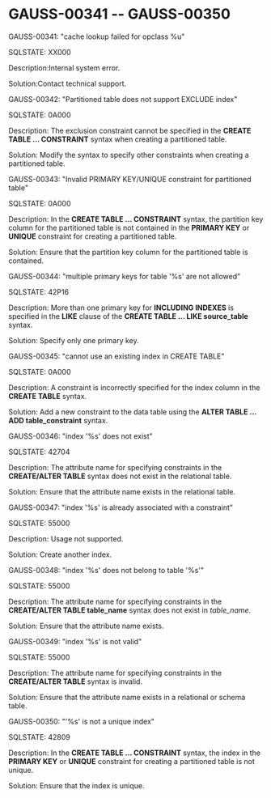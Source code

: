 # GAUSS-00341 -- GAUSS-00350<a name="EN-US_TOPIC_0302073436"></a>

GAUSS-00341: "cache lookup failed for opclass %u"

SQLSTATE: XX000

Description:Internal system error.

Solution:Contact technical support.

GAUSS-00342: "Partitioned table does not support EXCLUDE index"

SQLSTATE: 0A000

Description: The exclusion constraint cannot be specified in the  **CREATE TABLE ... CONSTRAINT**  syntax when creating a partitioned table.

Solution: Modify the syntax to specify other constraints when creating a partitioned table.

GAUSS-00343: "Invalid PRIMARY KEY/UNIQUE constraint for partitioned table"

SQLSTATE: 0A000

Description: In the  **CREATE TABLE ... CONSTRAINT**  syntax, the partition key column for the partitioned table is not contained in the  **PRIMARY KEY**  or  **UNIQUE**  constraint for creating a partitioned table.

Solution: Ensure that the partition key column for the partitioned table is contained.

GAUSS-00344: "multiple primary keys for table '%s' are not allowed"

SQLSTATE: 42P16

Description: More than one primary key for  **INCLUDING INDEXES**  is specified in the  **LIKE**  clause of the  **CREATE TABLE ... LIKE source\_table**  syntax.

Solution: Specify only one primary key.

GAUSS-00345: "cannot use an existing index in CREATE TABLE"

SQLSTATE: 0A000

Description: A constraint is incorrectly specified for the index column in the  **CREATE TABLE**  syntax.

Solution: Add a new constraint to the data table using the  **ALTER TABLE ... ADD table\_constraint**  syntax.

GAUSS-00346: "index '%s' does not exist"

SQLSTATE: 42704

Description: The attribute name for specifying constraints in the  **CREATE/ALTER TABLE**  syntax does not exist in the relational table.

Solution: Ensure that the attribute name exists in the relational table.

GAUSS-00347: "index '%s' is already associated with a constraint"

SQLSTATE: 55000

Description: Usage not supported.

Solution: Create another index.

GAUSS-00348: "index '%s' does not belong to table '%s'"

SQLSTATE: 55000

Description: The attribute name for specifying constraints in the  **CREATE/ALTER TABLE table\_name**  syntax does not exist in  _table\_name_.

Solution: Ensure that the attribute name exists.

GAUSS-00349: "index '%s' is not valid"

SQLSTATE: 55000

Description: The attribute name for specifying constraints in the  **CREATE/ALTER TABLE**  syntax is invalid.

Solution: Ensure that the attribute name exists in a relational or schema table.

GAUSS-00350: "'%s' is not a unique index"

SQLSTATE: 42809

Description: In the  **CREATE TABLE ... CONSTRAINT**  syntax, the index in the  **PRIMARY KEY**  or  **UNIQUE**  constraint for creating a partitioned table is not unique.

Solution: Ensure that the index is unique.

